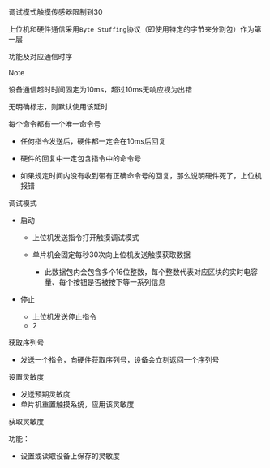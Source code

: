 

调试模式触摸传感器限制到30

上位机和硬件通信采用`Byte Stuffing`协议（即使用特定的字节来分割包）作为第一层

功能及对应通信时序

> [!NOTE]
>
> 设备通信超时时间固定为10ms，超过10ms无响应视为出错
>
> 无明确标志，则默认使用该延时
>
> 每个命令都有一个唯一命令号
>
> - 任何指令发送后，硬件都一定会在10ms后回复
>
> - 硬件的回复中一定包含指令中的命令号
> - 如果规定时间内没有收到带有正确命令号的回复，那么说明硬件死了，上位机报错

调试模式

- 启动

  - 上位机发送指令打开触摸调试模式

  - 单片机会固定每秒30次向上位机发送触摸获取数据
    - 此数据包内会包含多个16位整数，每个整数代表对应区块的实时电容量、每个按钮是否被按下等一系列信息

- 停止
  - 上位机发送停止指令
  - 2

获取序列号

- 发送一个指令，向硬件获取序列号，设备会立刻返回一个序列号

设置灵敏度

- 发送预期灵敏度
- 单片机重置触摸系统，应用该灵敏度

获取灵敏度

功能：

- 设置或读取设备上保存的灵敏度